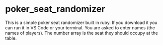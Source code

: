 # poker_seat_randomizer

This is a simple poker seat randomizer built in ruby. If you download it you can run it in VS Code or your terminal. 
You are asked to enter names (the names of players). The number array is the seat they should occupy at the table.
